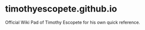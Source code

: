 timothyescopete.github.io
=========================

Official Wiki Pad of Timothy Escopete for his own quick reference.
